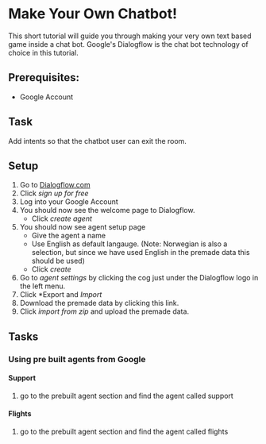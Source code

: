 # Make Your Own Chatbot!

This short tutorial will guide you through making your very own text based game inside a chat bot.
Google's Dialogflow is the chat bot technology of choice in this tutorial.

## Prerequisites:   
- Google Account

## Task
Add intents so that the chatbot user can exit the room.

## Setup
1. Go to [Dialogflow.com](https://dialogflow.com/)
2. Click *sign up for free*
3. Log into your Google Account
4. You should now see the welcome page to Dialogflow.
    - Click *create agent*
5. You should now see agent setup page
    - Give the agent a name
    - Use English as default langauge. (Note: Norwegian is also a selection, but since we have used English in the premade data this should be used)
    - Click *create*
6. Go to *agent settings* by clicking the cog just under the Dialogflow logo in the left menu.
7. Click *Export and *Import*
8. Download the premade data by clicking this link.
9. Click *import from zip* and upload the premade data.

## Tasks
### Using pre built agents from Google
#### Support
1. go to the prebuilt agent section and find the agent called support

#### Flights
1. go to the prebuilt agent section and find the agent called flights
